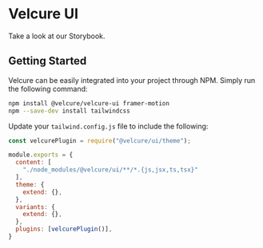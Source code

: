 # Velcure UI

Take a look at our Storybook.

## Getting Started

Velcure can be easily integrated into your project through NPM. Simply run the following command:

```bash
npm install @velcure/velcure-ui framer-motion
npm --save-dev install tailwindcss
```


Update your `tailwind.config.js` file to include the following:

```js
const velcurePlugin = require("@velcure/ui/theme");

module.exports = {
  content: [
    "./node_modules/@velcure/ui/**/*.{js,jsx,ts,tsx}"
  ],
  theme: {
    extend: {},
  },
  variants: {
    extend: {},
  },
  plugins: [velcurePlugin()],
}
```
